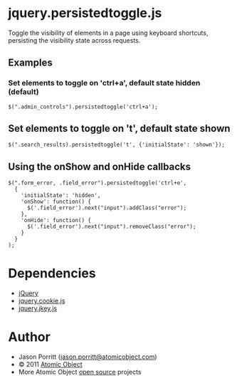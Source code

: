 # jquery.persistedtoggle.js

Toggle the visibility of elements in a page using keyboard shortcuts, persisting the visibility state across requests.

## Examples

### Set elements to toggle on 'ctrl+a', default state hidden (default)

    $(".admin_controls").persistedtoggle('ctrl+a');

## Set elements to toggle on 't', default state shown

    $(".search_results).persistedtoggle('t', {'initialState': 'shown'});

## Using the onShow and onHide callbacks

    $(".form_error, .field_error").persistedtoggle('ctrl+e',
      {
        'initialState': 'hidden',
        'onShow': function() {
          $('.field_error').next("input").addClass("error");
        },
        'onHide': function() {
          $('.field_error').next("input").removeClass("error");
        }
      }
    );

Dependencies
============

* [jQuery](http://jquery.com/)
* [jquery.cookie.js](http://plugins.jquery.com/project/Cookie)
* [jquery.jkey.js](http://oscargodson.com/labs/jkey/)

Author
======

* Jason Porritt (jason.porritt@atomicobject.com)
* © 2011 [Atomic Object](http://www.atomicobject.com/)
* More Atomic Object [open source](http://www.atomicobject.com/pages/Software+Commons) projects
